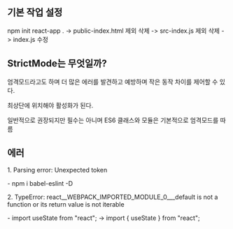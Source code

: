 <h2>
  기본 작업 설정
</h2>
<div>
  <p>
    npm init react-app . -> public-index.html 제외 삭제 -> src-index.js 제외 삭제
-> index.js 수정
  </p>
</div>
<h2>
  StrictMode는 무엇일까?
</h2>
<div>
  <p>엄격모드라고도 하며 더 많은 에러를 발견하고 예방하며 작은 동작 차이를 제어할 수 있다.</p>
  <p>최상단에 위치해야 활성화가 된다.</p>
  <p>일반적으로 권장되지만 필수는 아니며 ES6 클래스와 모듈은 기본적으로 엄격모드를 따름</p>
</div>

<h2>
  에러
</h2>
<div>
  <p>
    1. Parsing error: Unexpected token
  </p>
  <p>
    - npm i babel-eslint -D
  </p>
  <p>2. TypeError: react__WEBPACK_IMPORTED_MODULE_0___default is not a function or its return value is not iterable</p>
  <p>- import useState from "react";   ->   import { useState } from "react";</p>
</div>

